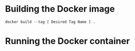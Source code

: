# Building the Docker image

```
docker build --tag [ Desired Tag Name ] .
```

# Running the Docker container